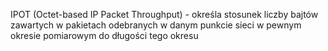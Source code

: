 IPOT (Octet-based IP Packet Throughput) - określa stosunek liczby bajtów zawartych w pakietach odebranych w danym punkcie sieci w pewnym okresie pomiarowym do długości tego okresu